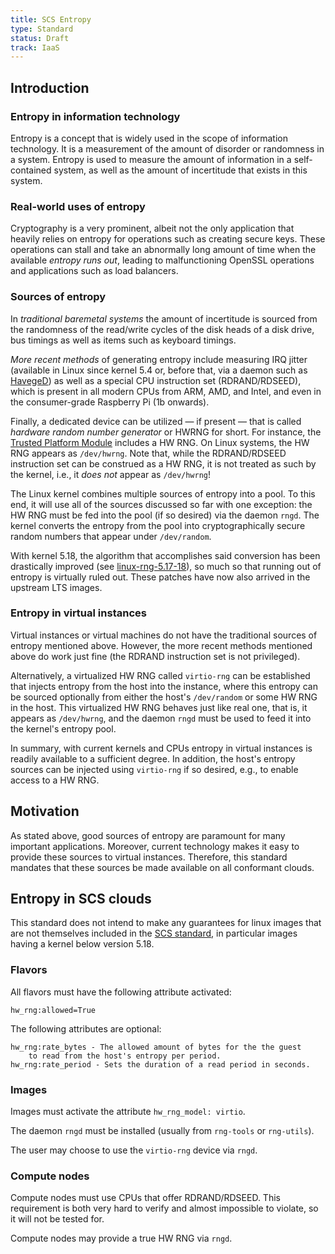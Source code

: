 ```yaml
---
title: SCS Entropy
type: Standard
status: Draft
track: IaaS
---
```


## Introduction

### Entropy in information technology

Entropy is a concept that is widely used in the scope of information
technology. It is a measurement of the amount of disorder or randomness in
a system. Entropy is used to measure the amount of information in a
self-contained system, as well as the amount of incertitude that exists in this
system.

### Real-world uses of entropy

Cryptography is a very prominent, albeit not the only application that
heavily relies on entropy for operations such as creating secure keys.
These operations can stall and take an abnormally long amount of time
when the available _entropy runs out_, leading to malfunctioning OpenSSL
operations and applications such as load balancers.

### Sources of entropy

In _traditional baremetal systems_ the amount of incertitude is sourced
from the randomness of the read/write cycles of the disk heads of a disk drive,
bus timings as well as items such as keyboard timings.

_More recent methods_ of generating entropy include measuring IRQ jitter
(available in Linux since kernel 5.4 or, before that, via a daemon such as
[HavegeD](http://www.issihosts.com/haveged/)) as well as a special CPU
instruction set (RDRAND/RDSEED), which is present in all modern CPUs from
ARM, AMD, and Intel, and even in the consumer-grade Raspberry Pi
(1b onwards).

Finally, a dedicated device can be utilized — if present — that is
called _hardware random number generator_ or HWRNG for short. For instance,
the [Trusted Platform Module](https://en.wikipedia.org/wiki/Trusted_Platform_Module)
includes a HW RNG. On Linux systems, the HW RNG appears as `/dev/hwrng`.
Note that, while the RDRAND/RDSEED instruction set can be construed as
a HW RNG, it is not treated as such by the kernel, i.e., it _does not_
appear as `/dev/hwrng`!

The Linux kernel combines multiple sources of entropy into a pool. To this
end, it will use all of the sources discussed so far with one exception:
the HW RNG must be fed into the pool (if so desired) via the daemon `rngd`.
The kernel converts the entropy from the pool into cryptographically
secure random numbers that appear under `/dev/random`.

With kernel 5.18, the algorithm that accomplishes
said conversion has been drastically improved (see
[linux-rng-5.17-18](https://web.archive.org/web/20230321040526/https://www.zx2c4.com/projects/linux-rng-5.17-5.18/)),
so much so that running out of entropy is virtually ruled out.
These patches have now also arrived in the upstream LTS images.

### Entropy in virtual instances

Virtual instances or virtual machines do not have the traditional sources
of entropy mentioned above. However, the more recent methods mentioned
above do work just fine (the RDRAND instruction set is not privileged).

Alternatively, a virtualized HW RNG called `virtio-rng` can be established
that injects entropy from the host into the instance, where this
entropy can be sourced optionally from either the host's `/dev/random` or
some HW RNG in the host. This virtualized HW RNG behaves just like real
one, that is, it appears as `/dev/hwrng`, and the daemon `rngd` must
be used to feed it into the kernel's entropy pool.

In summary, with current kernels and CPUs entropy in virtual instances
is readily available to a sufficient degree. In addition, the host's
entropy sources can be injected using `virtio-rng` if so desired, e.g.,
to enable access to a HW RNG.

## Motivation

As stated above, good sources of entropy are paramount for many
important applications. Moreover, current technology makes it easy
to provide these sources to virtual instances. Therefore, this standard
mandates that these sources be made available on all conformant clouds.

## Entropy in SCS clouds

This standard does not intend to make any guarantees for linux images
that are not themselves included in the
[SCS standard](https://github.com/SovereignCloudStack/standards/blob/main/Standards/scs-0102-v1-image-metadata.md), in particular
images having a kernel below version 5.18.

### Flavors

All flavors must have the following attribute activated:

```console
hw_rng:allowed=True
```

The following attributes are optional:

```console
hw_rng:rate_bytes - The allowed amount of bytes for the the guest
    to read from the host's entropy per period.
hw_rng:rate_period - Sets the duration of a read period in seconds.
```

### Images

Images must activate the attribute `hw_rng_model: virtio`.

The daemon `rngd` must be installed (usually from `rng-tools`
or `rng-utils`).

The user may choose to use the `virtio-rng` device via `rngd`.

### Compute nodes

Compute nodes must use CPUs that offer RDRAND/RDSEED. This requirement
is both very hard to verify and almost impossible to violate, so it will
not be tested for.

Compute nodes may provide a true HW RNG via `rngd`.
